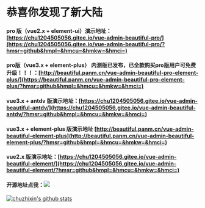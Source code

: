# 恭喜你发现了新大陆

#### pro 版（vue2.x + element-ui）演示地址：[https://chu1204505056.gitee.io/vue-admin-beautiful-pro/](https://chu1204505056.gitee.io/vue-admin-beautiful-pro/?hmsr=github&hmpl=&hmcu=&hmkw=&hmci=)

#### pro版（vue3.x + element-plus） 内测版已发布，已全款购买pro版用户可免费升级！！！：[http://beautiful.panm.cn/vue-admin-beautiful-pro-element-plus/](https://beautiful.panm.cn/vue-admin-beautiful-pro-element-plus/?hmsr=github&hmpl=&hmcu=&hmkw=&hmci=)

#### vue3.x  + antdv 版演示地址：[https://chu1204505056.gitee.io/vue-admin-beautiful-antdv/](https://chu1204505056.gitee.io/vue-admin-beautiful-antdv/?hmsr=github&hmpl=&hmcu=&hmkw=&hmci=)

#### vue3.x + element-plus 版演示地址 [http://beautiful.panm.cn/vue-admin-beautiful-element-plus](http://beautiful.panm.cn/vue-admin-beautiful-element-plus/?hmsr=github&hmpl=&hmcu=&hmkw=&hmci=)

#### vue2.x 版演示地址：[https://chu1204505056.gitee.io/vue-admin-beautiful-element/](https://chu1204505056.gitee.io/vue-admin-beautiful-element/?hmsr=github&hmpl=&hmcu=&hmkw=&hmci=)

#### 开源地址点我：[![](https://img.shields.io/github/stars/chuzhixin/vue-admin-beautiful?style=flat-square&label=Stars&logo=github)](https://github.com/chuzhixin/vue-admin-beautiful)

[![chuzhixin's github stats](https://github-readme-stats.vercel.app/api?username=chuzhixin)](https://github.com/chuzhixin/vue-admin-beautiful)

